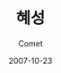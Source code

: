 ---
title: "혜성"
subtitle: "Comet"
description: "正規 1.5 輯"
icon: "library_music"
weight: 150
date: 2007-10-23
images: ["/docs/r1.5-comet/comet.jpg"]
---